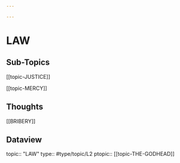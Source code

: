 ```yaml
---

---
```

# LAW
## Sub-Topics
[[topic-JUSTICE]]

[[topic-MERCY]]

## Thoughts 
[[BRIBERY]]

## Dataview
topic:: "LAW"
type:: #type/topic/L2
ptopic:: [[topic-THE-GODHEAD]]